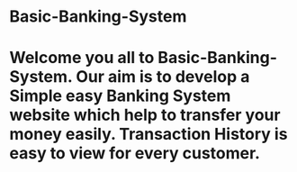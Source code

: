 # Basic-Banking-System
# Welcome you all to Basic-Banking-System. Our aim is to develop a Simple easy Banking System website which help to transfer your money easily. Transaction History is easy to view for every customer.
